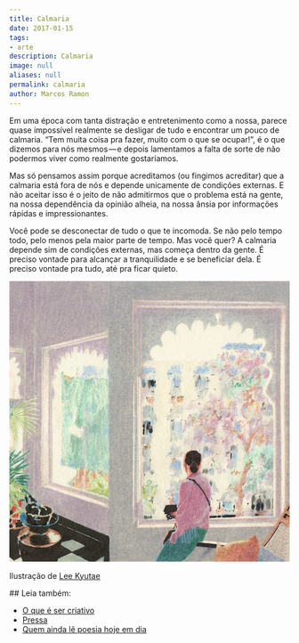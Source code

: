 ```yaml
---
title: Calmaria
date: 2017-01-15
tags:
- arte
description: Calmaria
image: null
aliases: null
permalink: calmaria
author: Marcos Ramon
---
```

Em uma época com tanta distração e entretenimento como a nossa, parece quase impossível realmente se desligar de tudo e encontrar um pouco de calmaria. “Tem muita coisa pra fazer, muito com o que se ocupar!”, é o que dizemos para nós mesmos — e depois lamentamos a falta de sorte de não podermos viver como realmente gostaríamos.

Mas só pensamos assim porque acreditamos (ou fingimos acreditar) que a calmaria está fora de nós e depende unicamente de condições externas. E não aceitar isso é o jeito de não admitirmos que o problema está na gente, na nossa dependência da opinião alheia, na nossa ânsia por informações rápidas e impressionantes.

Você pode se desconectar de tudo o que te incomoda. Se não pelo tempo todo, pelo menos pela maior parte de tempo. Mas você quer? A calmaria depende sim de condições externas, mas começa dentro da gente. É preciso vontade para alcançar a tranquilidade e se beneficiar dela. É preciso vontade pra tudo, até pra ficar quieto.

<img src="/assets/img/calmaria-medium.jpeg">

Ilustração de [Lee Kyutae](http://kokooma.tumblr.com/)


<div class="leia-tambem" markdown="1">
## Leia também:

- <a href="/o-que-e-ser-criativo">O que é ser criativo</a>
- <a href="/pressa">Pressa</a>
- <a href="/quem-ainda-le-poesia-hoje-em-dia">Quem ainda lê poesia hoje em dia</a>
</div>
